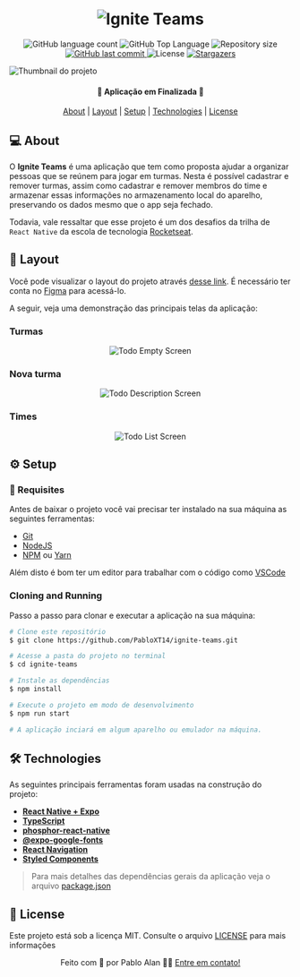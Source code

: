 <h1 align="center">
  <img
    src=".github/logo-ignite-teams.png"
    title="Ignite Teams"
    alt="Ignite Teams"
  />
</h1>

<p align="center">
  <img alt="GitHub language count" src="https://img.shields.io/github/languages/count/pabloxt14/ignite-teams">

  <img alt="GitHub Top Language" src="https://img.shields.io/github/languages/top/pabloxt14/ignite-teams" />

  <img alt="Repository size" src="https://img.shields.io/github/repo-size/pabloxt14/ignite-teams">
  
  <a href="https://github.com/pabloxt14/ignite-teams/commits/master">
    <img alt="GitHub last commit" src="https://img.shields.io/github/last-commit/pabloxt14/ignite-teams">
  </a>
    
   <img alt="License" src="https://img.shields.io/badge/license-MIT-blue">

   <a href="https://github.com/pabloxt14/ignite-teams/stargazers">
    <img alt="Stargazers" src="https://img.shields.io/github/stars/pabloxt14/ignite-teams?style=social">
  </a>
</p>

<p>
  <img src=".github/thumbnail.png" alt="Thumbnail do projeto" />
</p>

<h4 align="center"> 
  🚀 Aplicação em Finalizada 🚀
</h4>

<p align="center">
 <a href="#-about">About</a> | 
 <a href="#-layout">Layout</a> | 
 <a href="#-setup">Setup</a> | 
 <a href="#-technologies">Technologies</a> | 
 <a href="#-license">License</a>
</p>


## 💻 About

O **Ignite Teams** é uma aplicação que tem como proposta ajudar a organizar pessoas que se reúnem para jogar em turmas. Nesta é possível cadastrar e remover turmas, assim como cadastrar e remover membros do time e armazenar essas informações no armazenamento local do aparelho, preservando os dados mesmo que o app seja fechado.

Todavia, vale ressaltar que esse projeto é um dos desafios da trilha de `React Native` da escola de tecnologia [Rocketseat](https://www.rocketseat.com.br/).


<!-- ## 🔗 Deploy

O deploy da aplicação pode ser acessada através da seguinte URL base: https://pabloxt14-nlw-expert-notes.vercel.app/ -->


## 🎨 Layout

Você pode visualizar o layout do projeto através [desse link](https://www.figma.com/community/file/1151864427495057381). É necessário ter conta no [Figma](https://www.figma.com/) para acessá-lo.

A seguir, veja uma demonstração das principais telas da aplicação:

### Turmas

<p align="center">
  <img
    src=".github/screens/turmas.png"
    alt="Todo Empty Screen"
    title="Todo Empty Screen"
    width="auto"
  />
</p>

### Nova turma

<p align="center">
  <img
    src=".github/screens/nova-turma.png"
    alt="Todo Description Screen"
    title="Todo Description Screen"
    width="auto"
  />
</p>

### Times

<p align="center">
  <img
    src=".github/screens/times.png"
    alt="Todo List Screen"
    title="Todo List Screen"
    width="auto"
  />
</p>

## ⚙ Setup

### 📝 Requisites

Antes de baixar o projeto você vai precisar ter instalado na sua máquina as seguintes ferramentas:

* [Git](https://git-scm.com)
* [NodeJS](https://nodejs.org/en/)
* [NPM](https://www.npmjs.com/) ou [Yarn](https://yarnpkg.com/) 

Além disto é bom ter um editor para trabalhar com o código como [VSCode](https://code.visualstudio.com/)

### Cloning and Running

Passo a passo para clonar e executar a aplicação na sua máquina:

```bash
# Clone este repositório
$ git clone https://github.com/PabloXT14/ignite-teams.git

# Acesse a pasta do projeto no terminal
$ cd ignite-teams

# Instale as dependências
$ npm install

# Execute o projeto em modo de desenvolvimento
$ npm run start

# A aplicação inciará em algum aparelho ou emulador na máquina.
```


## 🛠 Technologies

As seguintes principais ferramentas foram usadas na construção do projeto:

- **[React Native + Expo](https://vitejs.dev/)**
- **[TypeScript](https://www.typescriptlang.org/)**
- **[phosphor-react-native](https://github.com/duongdev/phosphor-react-native#readme)**
- **[@expo-google-fonts](https://docs.expo.dev/develop/user-interface/fonts/#with-usefonts-hook-1)**
- **[React Navigation](https://reactnavigation.org/)**
- **[Styled Components](https://styled-components.com/docs/basics#react-native)**

> Para mais detalhes das dependências gerais da aplicação veja o arquivo [package.json](./package.json)


## 📝 License

Este projeto está sob a licença MIT. Consulte o arquivo [LICENSE](./LICENSE) para mais informações

<p align="center">
  Feito com 💜 por Pablo Alan 👋🏽 <a href="https://www.linkedin.com/in/pabloalan/" target="_blank">Entre em contato!</a>  
</p>
